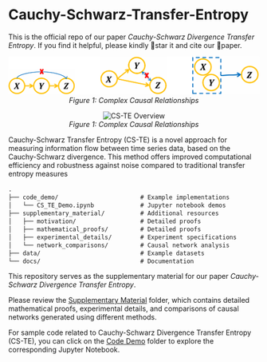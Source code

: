 # Cauchy-Schwarz-Transfer-Entropy
This is the official repo of our paper *Cauchy-Schwarz Divergence Transfer Entropy*. If you find it helpful, please kindly 🌟star it and cite our 📜paper.


<p align="center">
  <img src="Complex Causal Relationships.png" width="800" alt="CS-TE Overview"/>
  <br>
  <em>Figure 1: Complex Causal Relationships</em>
</p>

<p align="center">
  <img src="https://github.com/zhaozhaoma/Images/blob/main/1.png" width="800" alt="CS-TE Overview"/>
  <br>
  <em>Figure 1: Complex Causal Relationships</em>
</p>

Cauchy-Schwarz Transfer Entropy (CS-TE) is a novel approach for measuring information flow between time series data, based on the Cauchy-Schwarz divergence. This method offers improved computational efficiency and robustness against noise compared to traditional transfer entropy measures

```
.
├── code_demo/                       # Example implementations
│   └── CS_TE_Demo.ipynb             # Jupyter notebook demos
├── supplementary_material/          # Additional resources
│   ├── motivation/                  # Detailed proofs
│   ├── mathematical_proofs/         # Detailed proofs
│   ├── experimental_details/        # Experiment specifications
│   └── network_comparisons/         # Causal network analysis
├── data/                            # Example datasets
└── docs/                            # Documentation
```

This repository serves as the supplementary material for our paper *Cauchy-Schwarz Divergence Transfer Entropy*.

Please review the [Supplementary Material](https://github.com/zhaozhaoma/Cauchy-Schwarz-Transfer-Entropy/tree/main/Supplementary%20Material) folder, which contains detailed mathematical proofs, experimental details, and comparisons of causal networks generated using different methods.

For sample code related to Cauchy-Schwarz Divergence Transfer Entropy (CS-TE), you can click on the [Code Demo](https://github.com/zhaozhaoma/Cauchy-Schwarz-Transfer-Entropy/tree/main/Code%20Demo) folder to explore the corresponding Jupyter Notebook.


